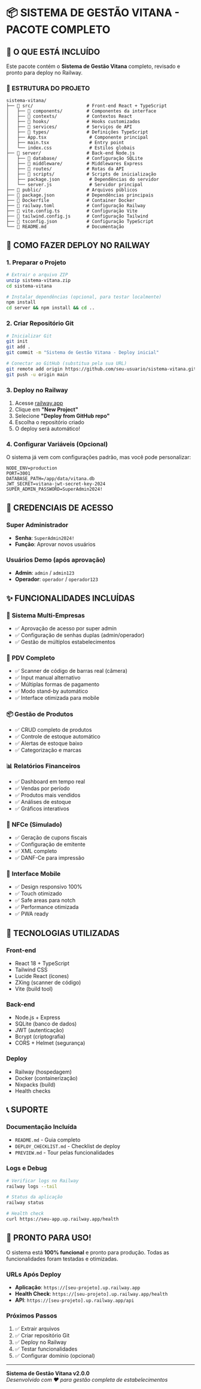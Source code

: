 # 📦 SISTEMA DE GESTÃO VITANA - PACOTE COMPLETO

## 🎯 **O QUE ESTÁ INCLUÍDO**

Este pacote contém o **Sistema de Gestão Vitana** completo, revisado e pronto para deploy no Railway.

### 📁 **ESTRUTURA DO PROJETO**
```
sistema-vitana/
├── 📂 src/                    # Front-end React + TypeScript
│   ├── 📂 components/         # Componentes da interface
│   ├── 📂 contexts/           # Contextos React
│   ├── 📂 hooks/              # Hooks customizados
│   ├── 📂 services/           # Serviços de API
│   ├── 📂 types/              # Definições TypeScript
│   ├── App.tsx                # Componente principal
│   ├── main.tsx               # Entry point
│   └── index.css              # Estilos globais
├── 📂 server/                 # Back-end Node.js
│   ├── 📂 database/           # Configuração SQLite
│   ├── 📂 middleware/         # Middlewares Express
│   ├── 📂 routes/             # Rotas da API
│   ├── 📂 scripts/            # Scripts de inicialização
│   ├── package.json           # Dependências do servidor
│   └── server.js              # Servidor principal
├── 📂 public/                 # Arquivos públicos
├── 📄 package.json            # Dependências principais
├── 📄 Dockerfile              # Container Docker
├── 📄 railway.toml            # Configuração Railway
├── 📄 vite.config.ts          # Configuração Vite
├── 📄 tailwind.config.js      # Configuração Tailwind
├── 📄 tsconfig.json           # Configuração TypeScript
└── 📄 README.md               # Documentação
```

## 🚀 **COMO FAZER DEPLOY NO RAILWAY**

### **1. Preparar o Projeto**
```bash
# Extrair o arquivo ZIP
unzip sistema-vitana.zip
cd sistema-vitana

# Instalar dependências (opcional, para testar localmente)
npm install
cd server && npm install && cd ..
```

### **2. Criar Repositório Git**
```bash
# Inicializar Git
git init
git add .
git commit -m "Sistema de Gestão Vitana - Deploy inicial"

# Conectar ao GitHub (substitua pela sua URL)
git remote add origin https://github.com/seu-usuario/sistema-vitana.git
git push -u origin main
```

### **3. Deploy no Railway**
1. Acesse [railway.app](https://railway.app)
2. Clique em **"New Project"**
3. Selecione **"Deploy from GitHub repo"**
4. Escolha o repositório criado
5. O deploy será automático!

### **4. Configurar Variáveis (Opcional)**
O sistema já vem com configurações padrão, mas você pode personalizar:
```
NODE_ENV=production
PORT=3001
DATABASE_PATH=/app/data/vitana.db
JWT_SECRET=vitana-jwt-secret-key-2024
SUPER_ADMIN_PASSWORD=SuperAdmin2024!
```

## 🔑 **CREDENCIAIS DE ACESSO**

### **Super Administrador**
- **Senha**: `SuperAdmin2024!`
- **Função**: Aprovar novos usuários

### **Usuários Demo (após aprovação)**
- **Admin**: `admin` / `admin123`
- **Operador**: `operador` / `operador123`

## ✨ **FUNCIONALIDADES INCLUÍDAS**

### 🏪 **Sistema Multi-Empresas**
- ✅ Aprovação de acesso por super admin
- ✅ Configuração de senhas duplas (admin/operador)
- ✅ Gestão de múltiplos estabelecimentos

### 📱 **PDV Completo**
- ✅ Scanner de código de barras real (câmera)
- ✅ Input manual alternativo
- ✅ Múltiplas formas de pagamento
- ✅ Modo stand-by automático
- ✅ Interface otimizada para mobile

### 📦 **Gestão de Produtos**
- ✅ CRUD completo de produtos
- ✅ Controle de estoque automático
- ✅ Alertas de estoque baixo
- ✅ Categorização e marcas

### 📊 **Relatórios Financeiros**
- ✅ Dashboard em tempo real
- ✅ Vendas por período
- ✅ Produtos mais vendidos
- ✅ Análises de estoque
- ✅ Gráficos interativos

### 🧾 **NFCe (Simulado)**
- ✅ Geração de cupons fiscais
- ✅ Configuração de emitente
- ✅ XML completo
- ✅ DANF-Ce para impressão

### 📱 **Interface Mobile**
- ✅ Design responsivo 100%
- ✅ Touch otimizado
- ✅ Safe areas para notch
- ✅ Performance otimizada
- ✅ PWA ready

## 🔧 **TECNOLOGIAS UTILIZADAS**

### **Front-end**
- React 18 + TypeScript
- Tailwind CSS
- Lucide React (ícones)
- ZXing (scanner de código)
- Vite (build tool)

### **Back-end**
- Node.js + Express
- SQLite (banco de dados)
- JWT (autenticação)
- Bcrypt (criptografia)
- CORS + Helmet (segurança)

### **Deploy**
- Railway (hospedagem)
- Docker (containerização)
- Nixpacks (build)
- Health checks

## 📞 **SUPORTE**

### **Documentação Incluída**
- `README.md` - Guia completo
- `DEPLOY_CHECKLIST.md` - Checklist de deploy
- `PREVIEW.md` - Tour pelas funcionalidades

### **Logs e Debug**
```bash
# Verificar logs no Railway
railway logs --tail

# Status da aplicação
railway status

# Health check
curl https://seu-app.up.railway.app/health
```

## 🎉 **PRONTO PARA USO!**

O sistema está **100% funcional** e pronto para produção. Todas as funcionalidades foram testadas e otimizadas.

### **URLs Após Deploy**
- **Aplicação**: `https://[seu-projeto].up.railway.app`
- **Health Check**: `https://[seu-projeto].up.railway.app/health`
- **API**: `https://[seu-projeto].up.railway.app/api`

### **Próximos Passos**
1. ✅ Extrair arquivos
2. ✅ Criar repositório Git
3. ✅ Deploy no Railway
4. ✅ Testar funcionalidades
5. ✅ Configurar domínio (opcional)

---

**Sistema de Gestão Vitana v2.0.0**  
*Desenvolvido com ❤️ para gestão completa de estabelecimentos*